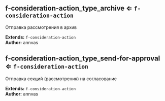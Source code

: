 <a name="module_f-consideration-action_type_archive"></a>

## f-consideration-action_type_archive ⇐ <code>f-consideration-action</code>
Отправка рассмотрения в архив

**Extends:** <code>f-consideration-action</code>  
**Author:** annvas  

<a name="module_f-consideration-action_type_send-for-approval"></a>

## f-consideration-action_type_send-for-approval ⇐ <code>f-consideration-action</code>
Отправка секций (рассмотрения) на согласование

**Extends:** <code>f-consideration-action</code>  
**Author:** annvas  

